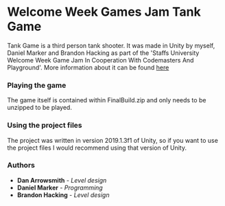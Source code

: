# Welcome Week Games Jam Tank Game

Tank Game is a third person tank shooter. It was made in Unity by myself, Daniel Marker and Brandon Hacking as part of the 'Staffs University Welcome Week Game Jam In Cooperation With Codemasters And Playground'. More information about it can be found [here](https://daniel-marker.github.io/tank%20game.html)

### Playing the game
The game itself is contained within FinalBuild.zip and only needs to be unzipped to be played.

### Using the project files
The project was written in version 2019.1.3f1 of Unity, so if you want to use the project files I would recommend using that version of Unity.

### Authors

* **Dan Arrowsmith** - *Level design*
* **Daniel Marker** - *Programming* 
* **Brandon Hacking** - *Level design*
